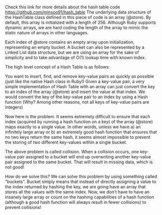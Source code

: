Check this link for more details about the hash table code https://github.com/minsoo91/hash_table
The underlying data structure of the HashTable class defined in this piece of code is an array (@store). By default, this array is initialized with a length of 256. Although Ruby supports dynamic arrays, we are hard coding the length of the array to mimic the static nature of arrays in other languages.

Each index of @store contains an empty array upon initialization, representing an empty bucket. A bucket can also be represented by a Linked List data structure, but we are using an array for the sake of simplicity and to take advantage of O(1) lookup time with known index.

The high level concept of a Hash Table is as follows:

You want to insert, find, and remove key-value pairs as quickly as possible (just like the native Hash class in Ruby!)
Given a key-value pair, a very simple implementation of Hash Table with an array can just convert the key to an index of the array (@store) and insert the value at that index. We would convert the key of the key-value pair to an index by using a Hash function (Why? Among other reasons, not all keys of key-value pairs are integers)

Now here is the problem. It seems extremely difficult to ensure that each index (acquired by running a hash function on a key) of the array (@store) maps exactly to a single value. In other words, unless we have a) an infinitely large array or b) an extremely good hash function that ensures that no two keys return the same hash, it seems almost impossible to prevent the storing of two different key-values within a single bucket.

The above problem is called collision. When a collision occurs, one key-value pair assigned to a bucket will end up overwriting another key-value pair assigned to the same bucket. That will result in missing data, which is not good!

How do we solve this? We can solve this problem by using something called "buckets". Bucket simply means that instead of directly assigning a value to the index returned by hashing the key, we are going have an array that stores all the values with the same index. Now, we don't have to have an insanely large array or count on the hashing capabilities of a hash function (although a good hash function will always result in fewer collisions) to prevent collisions!
